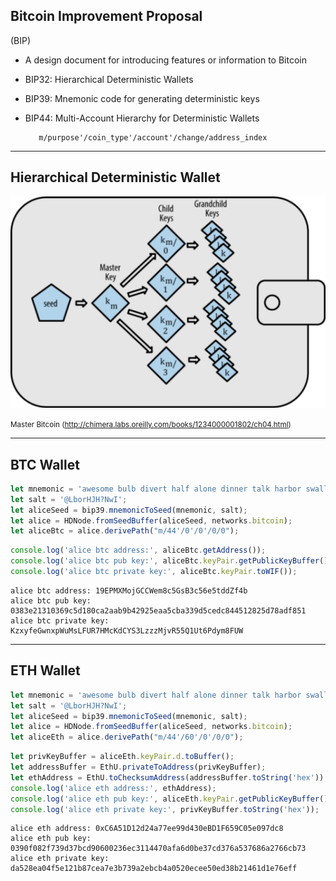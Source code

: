 ## Bitcoin Improvement Proposal
(BIP)

- A design document for introducing features or information to Bitcoin
- BIP32: Hierarchical Deterministic Wallets
- BIP39: Mnemonic code for generating deterministic keys
- BIP44: Multi-Account Hierarchy for Deterministic Wallets 

         m/purpose'/coin_type'/account'/change/address_index

---

## Hierarchical Deterministic Wallet

![](../images/hdw.png)

<small>Master Bitcoin (http://chimera.labs.oreilly.com/books/1234000001802/ch04.html)</small>

---

## BTC Wallet

```javascript
let mnemonic = 'awesome bulb divert half alone dinner talk harbor swallow figure deliver scheme';
let salt = '@LborHJH?NwI';
let aliceSeed = bip39.mnemonicToSeed(mnemonic, salt);
let alice = HDNode.fromSeedBuffer(aliceSeed, networks.bitcoin);
let aliceBtc = alice.derivePath("m/44'/0'/0'/0/0");
```

```javascript
console.log('alice btc address:', aliceBtc.getAddress());
console.log('alice btc pub key:', aliceBtc.keyPair.getPublicKeyBuffer().toString('hex'));
console.log('alice btc private key:', aliceBtc.keyPair.toWIF());
```

```
alice btc address: 19EPMXMojGCCWem8c5GsB3c56e5tddZf4b
alice btc pub key: 0383e21310369c5d180ca2aab9b42925eaa5cba339d5cedc844512825d78adf851
alice btc private key: KzxyfeGwnxpWuMsLFUR7HMcKdCYS3LzzzMjvR55Q1Ut6Pdym8FUW
```

---

## ETH Wallet

```javascript
let mnemonic = 'awesome bulb divert half alone dinner talk harbor swallow figure deliver scheme';
let salt = '@LborHJH?NwI';
let aliceSeed = bip39.mnemonicToSeed(mnemonic, salt);
let alice = HDNode.fromSeedBuffer(aliceSeed, networks.bitcoin);
let aliceEth = alice.derivePath("m/44'/60'/0'/0/0");
```

```javascript
let privKeyBuffer = aliceEth.keyPair.d.toBuffer();
let addressBuffer = EthU.privateToAddress(privKeyBuffer);
let ethAddress = EthU.toChecksumAddress(addressBuffer.toString('hex'));
console.log('alice eth address:', ethAddress);
console.log('alice eth pub key:', aliceEth.keyPair.getPublicKeyBuffer().toString('hex'));
console.log('alice eth private key:', privKeyBuffer.toString('hex'));
```

```
alice eth address: 0xC6A51D12d24a77ee99d430eBD1F659C05e097dc8
alice eth pub key: 0390f082f739d37bcd90600236ec3114470afa6d0be37cd376a537686a2766cb73
alice eth private key: da528ea04f5e121b87cea7e3b739a2ebcb4a0520ecee50ed38b21461d1e76eff
```
